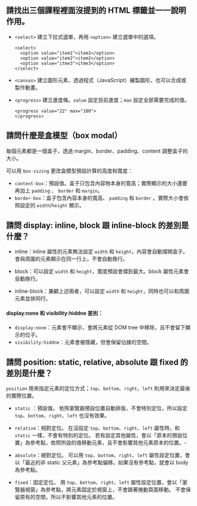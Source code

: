 ## 請找出三個課程裡面沒提到的 HTML 標籤並一一說明作用。

- `<select>` 建立下拉式選單，再用 `<option>` 建立選單中的選項。
  ```
  <select>
    <option value="item1">item1</option>
    <option value="item2">item2</option>
    <option value="itme3">itme3</option>
  </select>
  ```

- `<canvas>` 建立圖形元素，透過程式（JavaScript）繪製圖形，也可以合成或製作動畫。
- `<progress>` 建立進度條。`value` 設定目前進度；`max` 設定全部需要完成的值。
  ```
  <progress value="22" max="100">
  </progress>
  ```


## 請問什麼是盒模型（box modal）

每個元素都是一個盒子，透過 margin、border、padding、content 調整盒子的大小。

可以用 `box-sizing` 更改盒模型預設計算的高度和寬度：

- `content-box`：預設值。盒子只包含內容物本身的寬高；實際顯示的大小還要再加上 `padding` 、 `border` 和 `margin`。
- `border-box`：盒子包含內容本身的寬高、 `padding` 和 `border` 。實際大小會依照設定的 `width`/`height` 顯示。

## 請問 display: inline, block 跟 inline-block 的差別是什麼？

- inline：inline 屬性的元素無法設定 `width` 和 `height`，內容會自動撐開盒子。會與周圍的元素顯示在同一行上，不會自動換行。

- block：可以設定 `width` 和 `height`，寬度預設會撐到最大。block 屬性元素會自動換行。

- inline-block：兼顧上述兩者，可以設定 `width` 和 `height`，同時也可以和周圍元素並排同行。

#### display:none 和 visibility:hiddne 差別：

- `display:none`：元素會不顯示，會將元素從 DOM tree 中移除，且不會留下顯示的位子。
- `visibility:hiddne`：元素會被隱藏，但會保留佔據的空間。


## 請問 position: static, relative, absolute 跟 fixed 的差別是什麼？

`position` 用來指定元素的定位方式；`top`、`bottom`、`right`、`left` 則用來決定最後的實際位置。

- `static` ：預設值。
  依照瀏覽器預設位置自動排版，不會特別定位，所以設定 `top`、`bottom`、`right`、`left` 也沒有效果。

- `relative`：相對定位。
  在沒設定 `top`、`bottom`、`right`、`left` 屬性時，和 `static` 一樣，不會有特別的定位。
  若有設定其他屬性，會以「原本的預設位置」為參考點，依照所設的值移動元素，且不會影響其他元素原本的位置。- 

- `absolute`：絕對定位。
  可以用 `top`、`bottom`、`right`、`left` 屬性設定位置，會以「最近的非 static 父元素」為參考點偏移。如果沒有參考點，就會以 body 為參考點。

- `fixed`：固定定位。
  用 `top`、`bottom`、`right`、`left` 屬性設定位置，會以「瀏覽器視窗」為參考點，將元素固定於視窗上，不會跟著捲動頁面移動。
  不會保留原有的空間，所以不影響其他元素的位置。